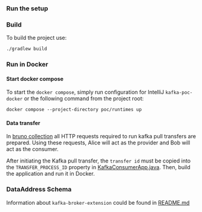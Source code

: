 ### Run the setup

### Build

To build the project use:

```bash
./gradlew build
```
 
### Run in Docker

#### Start docker compose

To start the `docker compose`, simply run configuration for IntelliJ `kafka-poc-docker` or
the following command from the project root:

```
docker compose --project-directory poc/runtimes up
```

#### Data transfer

In [bruno collection](kafka-pull/collections/Kafak%20PoC%20Bruno%20collection)
all HTTP requests required to run kafka pull transfers are prepared.
Using these requests, Alice will act as the provider and Bob will act as the consumer.

After initiating the Kafka pull transfer, the `transfer id` must be copied into the `TRANSFER_PROCESS_ID` property in
[KafkaConsumerApp.java](runtimes/kafka/kafka-consumer/src/main/java/org/eclipse/tractusx/edc/kafka/consumer/KafkaConsumerApp.java). 
Then, build the application and run it in Docker.

### DataAddress Schema

Information about `kafka-broker-extension` could be found in [README.md](kafka-pull/README.md)

